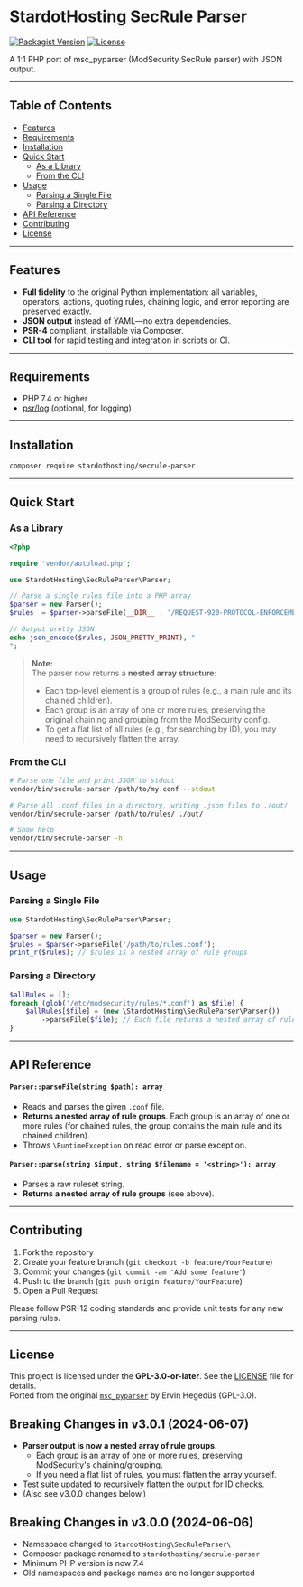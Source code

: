 # StardotHosting SecRule Parser

[![Packagist Version](https://img.shields.io/packagist/v/stardothosting/secrule-parser.svg)](https://packagist.org/packages/stardothosting/secrule-parser)
[![License](https://img.shields.io/packagist/l/stardothosting/secrule-parser.svg)](LICENSE)

A 1:1 PHP port of msc_pyparser (ModSecurity SecRule parser) with JSON output.

---

## Table of Contents

- [Features](#features)  
- [Requirements](#requirements)  
- [Installation](#installation)  
- [Quick Start](#quick-start)  
  - [As a Library](#as-a-library)  
  - [From the CLI](#from-the-cli)  
- [Usage](#usage)  
  - [Parsing a Single File](#parsing-a-single-file)  
  - [Parsing a Directory](#parsing-a-directory)  
- [API Reference](#api-reference)  
- [Contributing](#contributing)  
- [License](#license)  

---

## Features

- **Full fidelity** to the original Python implementation: all variables, operators, actions, quoting rules, chaining logic, and error reporting are preserved exactly.  
- **JSON output** instead of YAML—no extra dependencies.  
- **PSR-4** compliant, installable via Composer.  
- **CLI tool** for rapid testing and integration in scripts or CI.  

---

## Requirements

- PHP 7.4 or higher
- [psr/log](https://packagist.org/packages/psr/log) (optional, for logging)

---

## Installation

```bash
composer require stardothosting/secrule-parser
```

---

## Quick Start

### As a Library

```php
<?php

require 'vendor/autoload.php';

use StardotHosting\SecRuleParser\Parser;

// Parse a single rules file into a PHP array
$parser = new Parser();
$rules  = $parser->parseFile(__DIR__ . '/REQUEST-920-PROTOCOL-ENFORCEMENT.conf');

// Output pretty JSON
echo json_encode($rules, JSON_PRETTY_PRINT), "
";
```

> **Note:**  
> The parser now returns a **nested array structure**:  
> - Each top-level element is a group of rules (e.g., a main rule and its chained children).  
> - Each group is an array of one or more rules, preserving the original chaining and grouping from the ModSecurity config.  
> - To get a flat list of all rules (e.g., for searching by ID), you may need to recursively flatten the array.

### From the CLI

```bash
# Parse one file and print JSON to stdout
vendor/bin/secrule-parser /path/to/my.conf --stdout

# Parse all .conf files in a directory, writing .json files to ./out/
vendor/bin/secrule-parser /path/to/rules/ ./out/

# Show help
vendor/bin/secrule-parser -h
```

---

## Usage

### Parsing a Single File

```php
use StardotHosting\SecRuleParser\Parser;

$parser = new Parser();
$rules = $parser->parseFile('/path/to/rules.conf');
print_r($rules); // $rules is a nested array of rule groups
```

### Parsing a Directory

```php
$allRules = [];
foreach (glob('/etc/modsecurity/rules/*.conf') as $file) {
    $allRules[$file] = (new \StardotHosting\SecRuleParser\Parser())
        ->parseFile($file); // Each file returns a nested array of rule groups
}
```

---

## API Reference

#### `Parser::parseFile(string $path): array`

- Reads and parses the given `.conf` file.  
- **Returns a nested array of rule groups**. Each group is an array of one or more rules (for chained rules, the group contains the main rule and its chained children).  
- Throws `\RuntimeException` on read error or parse exception.

#### `Parser::parse(string $input, string $filename = '<string>'): array`

- Parses a raw ruleset string.  
- **Returns a nested array of rule groups** (see above).

---

## Contributing

1. Fork the repository  
2. Create your feature branch (`git checkout -b feature/YourFeature`)  
3. Commit your changes (`git commit -am 'Add some feature'`)  
4. Push to the branch (`git push origin feature/YourFeature`)  
5. Open a Pull Request  

Please follow PSR-12 coding standards and provide unit tests for any new parsing rules.

---

## License

This project is licensed under the **GPL-3.0-or-later**. See the [LICENSE](LICENSE) file for details.  
Ported from the original [`msc_pyparser`](https://github.com/digitalwave/msc_pyparser) by Ervin Hegedüs (GPL-3.0).

## Breaking Changes in v3.0.1 (2024-06-07)

- **Parser output is now a nested array of rule groups**.  
  - Each group is an array of one or more rules, preserving ModSecurity's chaining/grouping.
  - If you need a flat list of rules, you must flatten the array yourself.
- Test suite updated to recursively flatten the output for ID checks.
- (Also see v3.0.0 changes below.)

## Breaking Changes in v3.0.0 (2024-06-06)

- Namespace changed to `StardotHosting\SecRuleParser\`
- Composer package renamed to `stardothosting/secrule-parser`
- Minimum PHP version is now 7.4
- Old namespaces and package names are no longer supported
